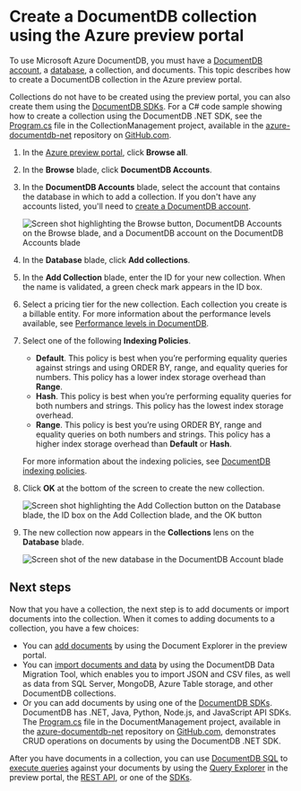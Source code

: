 <properties 
	pageTitle="Create a DocumentDB database collection | Microsoft Azure" 
	description="Learn how to create collections using the online service portal for Azure DocumentDB, a managed NoSQL document database for JSON. Get a free trial today." 
	services="documentdb" 
	authors="mimig1" 
	manager="jhubbard" 
	editor="monicar" 
	documentationCenter=""/>

<tags 
	ms.service="documentdb" 
	ms.workload="data-services" 
	ms.tgt_pltfrm="na" 
	ms.devlang="na" 
	ms.topic="article" 
	ms.date="07/08/2015" 
	ms.author="mimig"/>

# Create a DocumentDB collection using the Azure preview portal

To use Microsoft Azure DocumentDB, you must have a [DocumentDB account](documentdb-create-account.md), a [database](documentdb-create-database.md), a collection, and documents. This topic describes how to create a DocumentDB collection in the Azure preview portal. 

Collections do not have to be created using the preview portal, you can also create them using the [DocumentDB SDKs](https://msdn.microsoft.com/library/azure/dn781482.aspx). For a C# code sample showing how to create a collection using the DocumentDB .NET SDK, see the [Program.cs](https://github.com/Azure/azure-documentdb-net/blob/master/samples/code-samples/CollectionManagement/Program.cs) file in the CollectionManagement project, available in the [azure-documentdb-net](https://github.com/Azure/azure-documentdb-net) repository on [GitHub.com](https://github.com).

1.  In the [Azure preview portal](https://portal.azure.com/), click **Browse all**.

2.  In the **Browse** blade, click **DocumentDB Accounts**.

3.  In the **DocumentDB Accounts** blade, select the account that contains the database in which to add a collection. If you don't have any accounts listed, you'll need to [create a DocumentDB account](documentdb-create-account.md).
    
    ![Screen shot highlighting the Browse button, DocumentDB Accounts on the Browse blade, and a DocumentDB account on the DocumentDB Accounts blade](./media/documentdb-create-collection/docdb-database-creation-1-3.png)

4. In the **Database** blade, click **Add collections**.

5. In the **Add Collection** blade, enter the ID for your new collection. When the name is validated, a green check mark appears in the ID box.

6. Select a pricing tier for the new collection. Each collection you create is a billable entity. For more information about the performance levels available, see [Performance levels in DocumentDB](documentdb-performance-levels.md).

7. Select one of the following **Indexing Policies**. 

	- **Default**. This policy is best when you’re performing equality queries against strings and using ORDER BY, range, and equality queries for numbers.  This policy has a lower index storage overhead than **Range**.
	- **Hash**. This policy is best when you’re performing equality queries for both numbers and strings.  This policy has the lowest index storage overhead.
	- **Range**. This policy is best you’re using ORDER BY, range and equality queries on both numbers and strings.  This policy has a higher index storage overhead than **Default** or **Hash**.

	For more information about the indexing policies, see [DocumentDB indexing policies](documentdb-indexing-policies.md).

8. Click **OK** at the bottom of the screen to create the new collection. 

	![Screen shot highlighting the Add Collection button on the Database blade, the ID box on the Add Collection blade, and the OK button](./media/documentdb-create-collection/docdb-collection-creation-4-7.png)

9. The new collection now appears in the **Collections** lens on the **Database** blade.
 
	![Screen shot of the new database in the DocumentDB Account blade](./media/documentdb-create-collection/docdb-collection-creation-8.png)

## Next steps

Now that you have a collection, the next step is to add documents or import documents into the collection. When it comes to adding documents to a collection, you have a few choices:

- You can [add documents](../documentdb-view-json-document-explorer.md) by using the Document Explorer in the preview portal.
- You can [import documents and data](documentdb-import-data.md) by using the DocumentDB Data Migration Tool, which enables you to import JSON and CSV files, as well as data from SQL Server, MongoDB, Azure Table storage, and other DocumentDB collections. 
- Or you can add documents by using one of the [DocumentDB SDKs](https://msdn.microsoft.com/library/azure/dn781482.aspx). DocumentDB has .NET, Java, Python, Node.js, and JavaScript API SDKs. The [Program.cs](https://github.com/Azure/azure-documentdb-net/blob/master/samples/code-samples/DocumentManagement/Program.cs) file in the DocumentManagement project, available in the [azure-documentdb-net](https://github.com/Azure/azure-documentdb-net) repository on [GitHub.com](https://github.com), demonstrates CRUD operations on documents by using the DocumentDB .NET SDK.

After you have documents in a collection, you can use [DocumentDB SQL](documentdb-sql-query.md) to [execute queries](documentdb-sql-query.md#executing-queries) against your documents by using the [Query Explorer](documentdb-query-collections-query-explorer.md) in the preview portal, the [REST API](https://msdn.microsoft.com/library/azure/dn781481.aspx), or one of the [SDKs](https://msdn.microsoft.com/library/azure/dn781482.aspx). 
